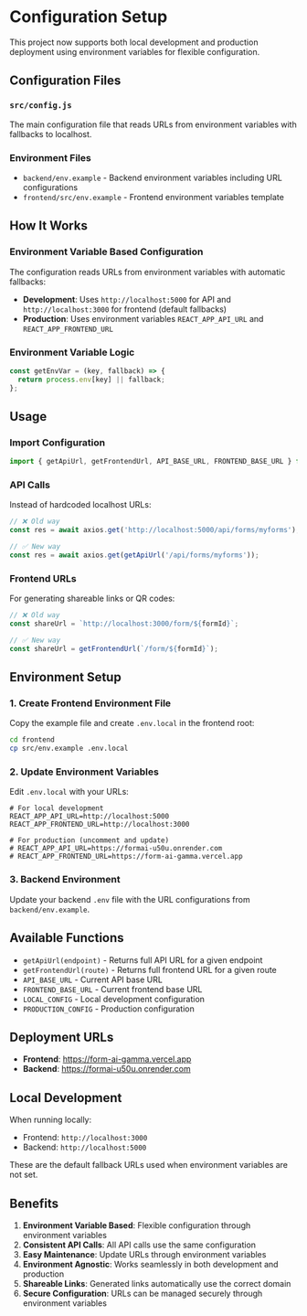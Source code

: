 # Configuration Setup

This project now supports both local development and production deployment using environment variables for flexible configuration.

## Configuration Files

### `src/config.js`
The main configuration file that reads URLs from environment variables with fallbacks to localhost.

### Environment Files
- `backend/env.example` - Backend environment variables including URL configurations
- `frontend/src/env.example` - Frontend environment variables template

## How It Works

### Environment Variable Based Configuration
The configuration reads URLs from environment variables with automatic fallbacks:

- **Development**: Uses `http://localhost:5000` for API and `http://localhost:3000` for frontend (default fallbacks)
- **Production**: Uses environment variables `REACT_APP_API_URL` and `REACT_APP_FRONTEND_URL`

### Environment Variable Logic
```javascript
const getEnvVar = (key, fallback) => {
  return process.env[key] || fallback;
};
```

## Usage

### Import Configuration
```javascript
import { getApiUrl, getFrontendUrl, API_BASE_URL, FRONTEND_BASE_URL } from '../config';
```

### API Calls
Instead of hardcoded localhost URLs:
```javascript
// ❌ Old way
const res = await axios.get('http://localhost:5000/api/forms/myforms');

// ✅ New way
const res = await axios.get(getApiUrl('/api/forms/myforms'));
```

### Frontend URLs
For generating shareable links or QR codes:
```javascript
// ❌ Old way
const shareUrl = `http://localhost:3000/form/${formId}`;

// ✅ New way
const shareUrl = getFrontendUrl(`/form/${formId}`);
```

## Environment Setup

### 1. Create Frontend Environment File
Copy the example file and create `.env.local` in the frontend root:
```bash
cd frontend
cp src/env.example .env.local
```

### 2. Update Environment Variables
Edit `.env.local` with your URLs:
```env
# For local development
REACT_APP_API_URL=http://localhost:5000
REACT_APP_FRONTEND_URL=http://localhost:3000

# For production (uncomment and update)
# REACT_APP_API_URL=https://formai-u50u.onrender.com
# REACT_APP_FRONTEND_URL=https://form-ai-gamma.vercel.app
```

### 3. Backend Environment
Update your backend `.env` file with the URL configurations from `backend/env.example`.

## Available Functions

- `getApiUrl(endpoint)` - Returns full API URL for a given endpoint
- `getFrontendUrl(route)` - Returns full frontend URL for a given route
- `API_BASE_URL` - Current API base URL
- `FRONTEND_BASE_URL` - Current frontend base URL
- `LOCAL_CONFIG` - Local development configuration
- `PRODUCTION_CONFIG` - Production configuration

## Deployment URLs

- **Frontend**: https://form-ai-gamma.vercel.app
- **Backend**: https://formai-u50u.onrender.com

## Local Development

When running locally:
- Frontend: `http://localhost:3000`
- Backend: `http://localhost:5000`

These are the default fallback URLs used when environment variables are not set.

## Benefits

1. **Environment Variable Based**: Flexible configuration through environment variables
2. **Consistent API Calls**: All API calls use the same configuration
3. **Easy Maintenance**: Update URLs through environment variables
4. **Environment Agnostic**: Works seamlessly in both development and production
5. **Shareable Links**: Generated links automatically use the correct domain
6. **Secure Configuration**: URLs can be managed securely through environment variables
